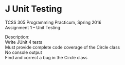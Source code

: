 # J Unit Testing
TCSS 305 Programming Practicum, Spring 2016 <br>
Assignment 1 – Unit Testing
<p>
Description: <br>
Write JUnit 4 tests <br>
Must provide complete code coverage of the Circle class <br>
No console output <br>
Find and correct a bug in the Circle class <br>
